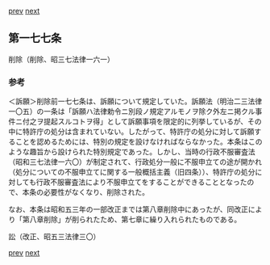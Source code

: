[prev](/specific/markdowns/特許法/242_Mp-Ch_7-At_176.md)
[next](/specific/markdowns/特許法/244_Mp-Ch_8-At_178.md)
## 第一七七条
削除（削除、昭三七法律一六一）


### 参考
＜訴願＞削除前一七七条は、訴願について規定していた。訴願法（明治二三法律一〇五）の一条は「訴願ハ法律勅令ニ別段ノ規定アルモノヲ除ク外左ニ掲クル事件ニ付之ヲ提起スルコトヲ得」として訴願事項を限定的に列挙しているが、その中に特許庁の処分は含まれていない。したがって、特許庁の処分に対して訴願することを認めるためには、特別の規定を設けなければならなかった。本条はこのような趣旨から設けられた特別規定であった。しかし、当時の行政不服審査法（昭和三七法律一六〇）が制定されて、行政処分一般に不服申立ての途が開かれ（処分についての不服申立てに関する一般概括主義（旧四条））、特許庁の処分に対しても行政不服審査法により不服申立てをすることができることとなったので、本条の必要性がなくなり、削除された。

なお、本条は昭和五三年の一部改正までは第八章削除中にあったが、同改正により「第八章削除」が削られたため、第七章に繰り入れられたものである。

訟（改正、昭五三法律三〇）


[prev](/specific/markdowns/特許法/242_Mp-Ch_7-At_176.md)
[next](/specific/markdowns/特許法/244_Mp-Ch_8-At_178.md)